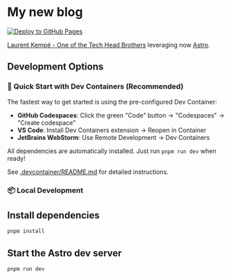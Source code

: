 # My new blog

[![Deploy to GitHub Pages](https://github.com/laurentkempe/myblog/actions/workflows/deploy.yml/badge.svg)](https://github.com/laurentkempe/myblog/actions/workflows/deploy.yml)

[Laurent Kempé - One of the Tech Head Brothers](https://laurentkempe.com/) leveraging now [Astro](https://astro.build/).

## Development Options

### 🚀 Quick Start with Dev Containers (Recommended)

The fastest way to get started is using the pre-configured Dev Container:

- **GitHub Codespaces**: Click the green "Code" button → "Codespaces" → "Create codespace"
- **VS Code**: Install Dev Containers extension → Reopen in Container
- **JetBrains WebStorm**: Use Remote Development → Dev Containers

All dependencies are automatically installed. Just run `pnpm run dev` when ready!

See [.devcontainer/README.md](.devcontainer/README.md) for detailed instructions.

### 📦 Local Development

## Install dependencies

```bash
pnpm install
```

## Start the Astro dev server

```bash
pnpm run dev
```
